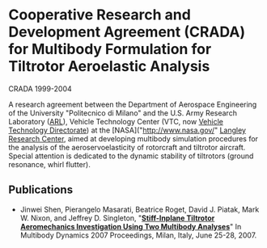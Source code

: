 ---
---

# Cooperative Research and Development Agreement (CRADA) for Multibody Formulation for Tiltrotor Aeroelastic Analysis

CRADA 1999-2004

A research agreement between the Department of Aerospace Engineering of the 
University "Politecnico di Milano" and the U.S. Army Research Laboratory
([ARL]("http://www.arl.mil/")), Vehicle Technology Center (VTC, now 
[Vehicle Technology Directorate]("http://www.arl.army.mil/vtd/vtcindex.html")) at the 
[NASA]("http://www.nasa.gov/" [Langley Research Center]("http://www.larc.nasa.gov/"), aimed at developing multibody simulation procedures for the analysis of the aeroservoelasticity of rotorcraft and tiltrotor aircraft. Special attention is dedicated to the dynamic stability of tiltrotors (ground resonance, whirl flutter).

## Publications

*  Jinwei Shen, Pierangelo Masarati, Beatrice Roget, David J. Piatak, Mark W. Nixon, and Jeffrey D. Singleton,
  "[**Stiff-Inplane Tiltrotor Aeromechanics Investigation Using Two Multibody Analyses**]("http://research.nianet.org/~shenjw/webpage/milan07.pdf")" 
   In Multibody Dynamics 2007 Proceedings, Milan, Italy, June 25-28, 2007.

